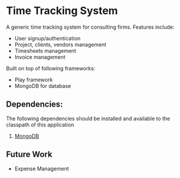 
# Time Tracking System

A generic time tracking system for consulting firms. Features include:

* User signup/authentication
* Project, clients, vendors management
* Timesheets management
* Invoice management

Built on top of following frameworks:

* Play framework
* MongoDB for database

## Dependencies:

The following dependencies should be installed and available to the classpath of this application

1. [MongoDB](https://www.mongodb.org/downloads)

## Future Work

* Expense Management